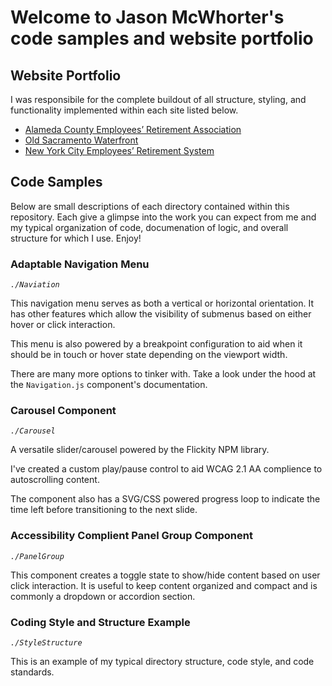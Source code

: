 # Welcome to Jason McWhorter's code samples and website portfolio

## Website Portfolio

I was responsibile for the complete buildout of all structure, styling, and functionality implemented within each site listed below.

- [Alameda County Employees’ Retirement Association](https://www.acera.org/)
- [Old Sacramento Waterfront](https://www.oldsacramento.com/)
- [New York City Employees’ Retirement System](https://www.nycers.org/)

## Code Samples

Below are small descriptions of each directory contained within this repository. Each give a glimpse into the work you can expect from me and my typical organization of code, documenation of logic, and overall structure for which I use. Enjoy!

### Adaptable Navigation Menu

*`./Naviation`*

This navigation menu serves as both a vertical or horizontal orientation. It has other features which allow the visibility of submenus based on either hover or click interaction.

This menu is also powered by a breakpoint configuration to aid when it should be in touch or hover state depending on the viewport width.

There are many more options to tinker with. Take a look under the hood at the `Navigation.js` component's documentation.

### Carousel Component

*`./Carousel`*

A versatile slider/carousel powered by the Flickity NPM library.

I've created a custom play/pause control to aid WCAG 2.1 AA complience to autoscrolling content.

The component also has a SVG/CSS powered progress loop to indicate the time left before transitioning to the next slide.

### Accessibility Complient Panel Group Component

*`./PanelGroup`*

This component creates a toggle state to show/hide content based on user click interaction. It is useful to keep content organized and compact and is commonly a dropdown or accordion section.

### Coding Style and Structure Example

*`./StyleStructure`*

This is an example of my typical directory structure, code style, and code standards.
